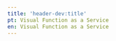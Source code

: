```yaml
---
title: 'header-dev:title'
pt: Visual Function as a Service
en: Visual Function as a Service
---
```


